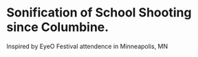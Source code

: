 # Sonification of School Shooting since Columbine.

Inspired by EyeO Festival attendence in Minneapolis, MN
